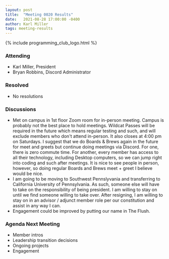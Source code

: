 ```yaml
---
layout: post
title:  "Meeting 0020 Results"
date:   2021-08-28 17:00:00 -0400
author: Karl Miller
tags: meeting-results
---
```


{% include programming_club_logo.html %}

### Attending

- Karl Miller, President
- Bryan Robbins, Discord Administrator

### Resolved

- No resolutions

### Discussions 

- Met on campus in 1st floor Zoom room for in-person meeting. Campus is probably not the best place to hold meetings. Wildcat Passes will be required in the future which means regular testing and such, and will exclude members who don't attend in-person. It also closes at 4:00 pm on Saturdays. I suggest that we do Boards & Brews again in the future for meet and greets but continue doing meetings via Discord. For one, there is zero commute time. For another, every member has access to all their technology, including Desktop computers, so we can jump right into coding and such after meetings. It is nice to see people in person, however, so doing regular Boards and Brews meet + greet I believe would be nice. 
- I am going to be moving to Southwest Pennslyvania and transferring to California University of Pennsylvania. As such, someone else will have to take on the responsibility of being president. I am willing to stay on until we find someone willing to take over. After resigning, I am willing to stay on in an advisor / adjunct member role per our constitution and assist in any way I can. 
- Engagement could be improved by putting our name in The Flush.

  
### Agenda Next Meeting

- Member intros
- Leadership transition decisions
- Ongoing projects
- Engagement